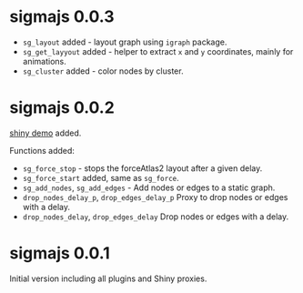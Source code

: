 # sigmajs 0.0.3

* `sg_layout` added - layout graph using `igraph` package.
* `sg_get_layyout` added - helper to extract `x` and `y` coordinates, mainly for animations.
* `sg_cluster` added - color nodes by cluster.

# sigmajs 0.0.2

[shiny demo](http://shiny.john-coene.com/sigmajs/) added.

Functions added:

* `sg_force_stop` - stops the forceAtlas2 layout after a given delay.
* `sg_force_start` added, same as `sg_force`.
* `sg_add_nodes`, `sg_add_edges` - Add nodes or edges to a static graph.
* `drop_nodes_delay_p`, `drop_edges_delay_p` Proxy to drop nodes or edges with a delay.
* `drop_nodes_delay`, `drop_edges_delay` Drop nodes or edges with a delay.

# sigmajs 0.0.1

Initial version including all plugins and Shiny proxies.
